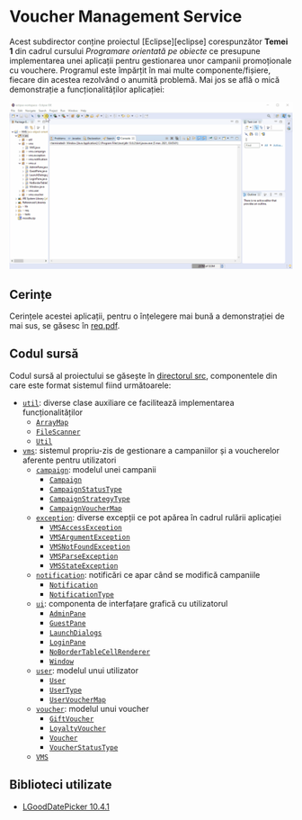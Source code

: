 [demo]: doc/demo.gif

[req-pdf]: req/req.pdf

[src]: src/
[util]: src/util/
[array-map-java]: src/util/ArrayMap.java
[file-scanner-java]: src/util/FileScanner.java
[util-java]: src/util/Util.java
[vms]: src/vms/
[campaign]: src/vms/campaign/
[campaign-java]: src/vms/campaign/Campaign.java
[campaign-status-type-java]: src/vms/campaign/CampaignStatusType.java
[campaign-strategy-type-java]: src/vms/campaign/CampaignStrategyType.java
[campaign-voucher-map-java]: src/vms/campaign/CampaignVoucherMap.java
[exception-java]: src/vms/exception/
[vms-access-exception-java]: src/vms/exception/VMSAccessException.java
[vms-argument-exception-java]: src/vms/exception/VMSArgumentException.java
[vms-not-found-exception-java]: src/vms/exception/VMSNotFoundException.java
[vms-parse-exception-java]: src/vms/exception/VMSParseException.java
[vms-state-exception-java]: src/vms/exception/VMSStateException.java
[notification]: src/vms/notification/
[notification-java]: src/vms/notification/Notification.java
[notification-type-java]: src/vms/notification/NotificationType.java
[ui]: src/vms/ui/
[admin-pane-java]: src/vms/ui/AdminPane.java
[guest-pane-java]: src/vms/ui/GuestPane.java
[launch-dialogs-java]: src/vms/ui/LaunchDialogs.java
[login-pane-java]: src/vms/ui/LoginPane.java
[no-border-table-cell-renderer-java]: src/vms/ui/NoBorderTableCellRenderer.java
[window-java]: src/vms/ui/Window.java
[user]: src/vms/user/
[user-java]: src/vms/user/User.java
[user-type-java]: src/vms/user/UserType.java
[user-voucher-map-java]: src/vms/user/UserVoucherMap.java
[voucher]: src/vms/voucher/
[gift-voucher-java]: src/vms/voucher/GiftVoucher.java
[loyalty-voucher-java]: src/vms/voucher/LoyaltyVoucher.java
[voucher-java]: src/vms/voucher/Voucher.java
[voucher-status-type-java]: src/vms/voucher/VoucherStatusType.java
[vms-java]: src/vms/

[lgooddatepicker]: https://github.com/LGoodDatePicker/LGoodDatePicker

# Voucher Management Service
Acest subdirector conține proiectul [Eclipse][eclipse] corespunzător **Temei 1** din cadrul cursului _Programare orientată pe obiecte_ ce presupune implementarea unei aplicații pentru gestionarea unor campanii promoționale cu vouchere. Programul este împărțit în mai multe componente/fișiere, fiecare din acestea rezolvând o anumită problemă. Mai jos se află o mică demonstrație a funcționalităților aplicației:

![demo]

## Cerințe
Cerințele acestei aplicații, pentru o înțelegere mai bună a demonstrației de mai sus, se găsesc în [req.pdf][req-pdf].

## Codul sursă
Codul sursă al proiectului se găsește în [directorul src][src], componentele din care este format sistemul fiind următoarele:
* [`util`][util]: diverse clase auxiliare ce facilitează implementarea funcționalităților
  * [`ArrayMap`][array-map-java]
  * [`FileScanner`][file-scanner-java]
  * [`Util`][util-java]
* [`vms`][vms]: sistemul propriu-zis de gestionare a campaniilor și a voucherelor aferente pentru utilizatori
  * [`campaign`][campaign]: modelul unei campanii
    * [`Campaign`][campaign-java]
    * [`CampaignStatusType`][campaign-status-type-java]
    * [`CampaignStrategyType`][campaign-strategy-type-java]
    * [`CampaignVoucherMap`][campaign-voucher-map-java]
  * [`exception`][exception-java]: diverse excepții ce pot apărea în cadrul rulării aplicației
    * [`VMSAccessException`][vms-access-exception-java]
    * [`VMSArgumentException`][vms-argument-exception-java]
    * [`VMSNotFoundException`][vms-not-found-exception-java]
    * [`VMSParseException`][vms-parse-exception-java]
    * [`VMSStateException`][vms-state-exception-java]
  * [`notification`][notification]: notificări ce apar când se modifică campaniile
    * [`Notification`][notification-java]
    * [`NotificationType`][notification-type-java]
  * [`ui`][ui]: componenta de interfațare grafică cu utilizatorul
    * [`AdminPane`][admin-pane-java]
    * [`GuestPane`][guest-pane-java]
    * [`LaunchDialogs`][launch-dialogs-java]
    * [`LoginPane`][login-pane-java]
    * [`NoBorderTableCellRenderer`][no-border-table-cell-renderer-java]
    * [`Window`][window-java]
  * [`user`][user]: modelul unui utilizator
    * [`User`][user-java]
    * [`UserType`][user-type-java]
    * [`UserVoucherMap`][user-voucher-map-java]
  * [`voucher`][voucher]: modelul unui voucher
    * [`GiftVoucher`][gift-voucher-java]
    * [`LoyaltyVoucher`][loyalty-voucher-java]
    * [`Voucher`][voucher-java]
    * [`VoucherStatusType`][voucher-status-type-java]
  * [`VMS`][vms-java]

## Biblioteci utilizate
* [LGoodDatePicker 10.4.1][lgooddatepicker]
